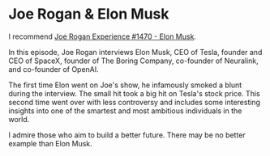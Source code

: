 # Joe Rogan & Elon Musk

I recommend [Joe Rogan Experience #1470 - Elon Musk](https://www.youtube.com/watch?v=RcYjXbSJBN8).

In this episode, Joe Rogan interviews Elon Musk, CEO of Tesla, founder and CEO of SpaceX, founder of The Boring Company, co-founder of Neuralink, and co-founder of OpenAI.

The first time Elon went on Joe's show, he infamously smoked a blunt during the interview. The small hit took a big hit on Tesla's stock price. This second time went over with less controversy and includes some interesting insights into one of the smartest and most ambitious individuals in the world.

I admire those who aim to build a better future. There may be no better example than Elon Musk.
